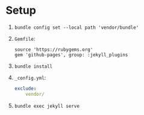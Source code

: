# Setup

1. `bundle config set --local path 'vendor/bundle'`
2. `Gemfile`:

    ```gem
    source 'https://rubygems.org'
    gem 'github-pages', group: :jekyll_plugins
    ```

3. `bundle install`
4. `_config.yml`:

    ```yml
    exclude:
        vendor/
    ```

5. `bundle exec jekyll serve`
